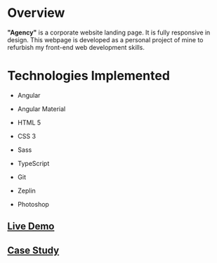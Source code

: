 # Overview

**"Agency"** is a corporate website landing page. It is fully responsive in design. This webpage is developed as a personal project of mine to refurbish my front-end web development skills.

# Technologies Implemented

- Angular

- Angular Material

- HTML 5

- CSS 3

- Sass

- TypeScript

- Git

- Zeplin

- Photoshop

## [Live Demo](https://project-agency.netlify.com)

## [Case Study](https://www.snsakib.com/case-study/agency)
